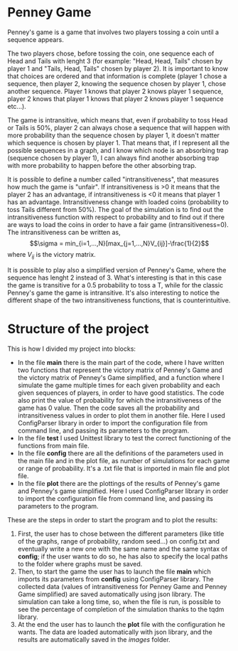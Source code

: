 # Penney Game
Penney's game is a game that involves two players tossing a coin until a sequence appears.  

The two players chose, before tossing the coin, one sequence each of Head and Tails  with lenght 3 (for example: "Head, Head, Tails" chosen by player 1 and "Tails, Head, Tails" chosen by player 2). It is important to know that choices are ordered and that information is complete (player 1 chose a sequence, then player 2, knowing the sequence chosen by player 1, chose another sequence. Player 1 knows that player 2 knows player 1 sequence, player 2 knows that player 1 knows that player 2 knows player 1 sequence etc...).  

The game is intransitive, which means that, even if probability to toss Head or Tails is 50%, player 2 can always chose a sequence that will happen with more probability than the sequence chosen by player 1, it doesn't matter which sequence is chosen by player 1. That means that, if I represent all the possible sequences in a graph, and I know which node is an absorbing trap (sequence chosen by player 1), I can always find another absorbing trap with more probability to happen before the other absorbing trap.  

It is possible to define a number called "intransitiveness", that measures how much the game is "unfair". If intransitiveness is >0 it means that the player 2 has an advantage, if intransitiveness is <0 it means that player 1 has an advantage. Intransitiveness change with loaded coins (probability to toss Tails different from 50%). The goal of the simulation is to find out the intransitiveness function with respect to probability and to find out if there are ways to load the coins in order to have a fair game (intransitiveness=0). The intransitiveness can be written as,
$$\sigma = min_{i=1,...,N}[max_{j=1,...,N}V_{ij}]-\frac{1}{2}$$
where $V_{ij}$ is the victory matrix.  

It is possible to play also a simplified version of Penney's Game, where the sequence has lenght 2 instead of 3. What's interesting is that in this case the game is transitive for a 0.5 probability to toss a T, while for the classic Penney's game the game is intransitive. 
It's also interesting to notice the different shape of the two intransitiveness functions, that is counterintuitive.  

# Structure of the project
This is how I divided my project into blocks:  
- In the file **main** there is the main part of the code, where I have written two functions that represent the victory matrix of Penney's Game and the victory matrix of Penney's Game simplified, and a function where I simulate the game multiple times for each given probability and each given sequences of players, in order to have good statistics. The code also print the value of probability for which the intransitiveness of the game has 0 value. Then the code saves all the probability and intransitiveness values in order to plot them in another file. Here I used ConfigParser library in order to import the configuration file from command line, and passing its parameters to the program.
- In the file **test** I used Unittest library to test the correct functioning of the functions from main file.
- In the file **config** there are all the definitions of the parameters used in the main file and in the plot file, as number of simulations for each game or range of probability. It's a .txt file that is imported in main file and plot file.
- In the file **plot** there are the plottings of the results of Penney's game and Penney's game simplified. Here I used ConfigParser library in order to import the configuration file from command line, and passing its parameters to the program.  

These are the steps in order to start the program and to plot the results:  

1. First, the user has to chose between the different parameters (like title of the graphs, range of probability, random seed...) on config.txt and eventually write a new one with the same name and the same syntax of **config**; if the user wants to do so, he has also to specify the local paths to the folder where graphs must be saved.
2. Then, to start the game the user has to launch the file **main** which imports its parameters from **config** using ConfigParser library. The collected data (values of intransitiveness for Penney Game and Penney Game simplified) are saved automatically using json library. The simulation can take a long time, so, when the file is run, is possible to see the percentage of completion of the simulation thanks to the tqdm library.
3. At the end the user has to launch the **plot** file with the configuration he wants. The data are loaded automatically with json library, and the results are automatically saved in the *images* folder.


